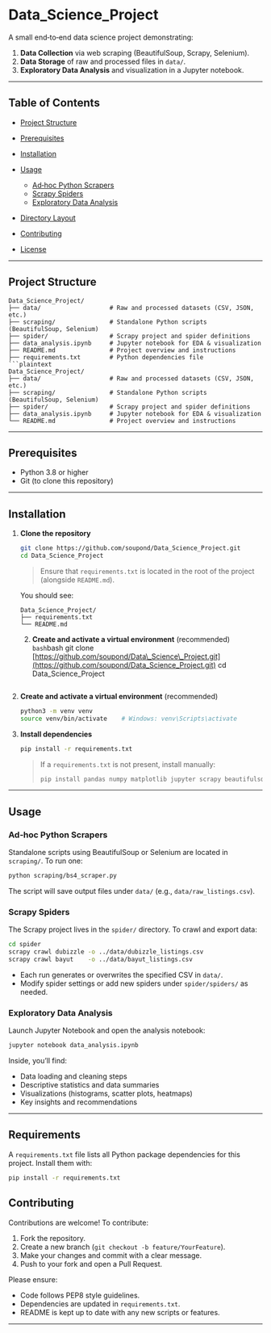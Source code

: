 # Data\_Science\_Project

A small end‑to‑end data science project demonstrating:

1. **Data Collection** via web scraping (BeautifulSoup, Scrapy, Selenium).
2. **Data Storage** of raw and processed files in `data/`.
3. **Exploratory Data Analysis** and visualization in a Jupyter notebook.

---

## Table of Contents

* [Project Structure](#project-structure)
* [Prerequisites](#prerequisites)
* [Installation](#installation)
* [Usage](#usage)

  * [Ad‑hoc Python Scrapers](#ad‑hoc-python-scrapers)
  * [Scrapy Spiders](#scrapy-spiders)
  * [Exploratory Data Analysis](#exploratory-data-analysis)
* [Directory Layout](#directory-layout)
* [Contributing](#contributing)
* [License](#license)

---

## Project Structure

````plaintext
Data_Science_Project/
├── data/                   # Raw and processed datasets (CSV, JSON, etc.)
├── scraping/               # Standalone Python scripts (BeautifulSoup, Selenium)
├── spider/                 # Scrapy project and spider definitions
├── data_analysis.ipynb     # Jupyter notebook for EDA & visualization
├── README.md               # Project overview and instructions
├── requirements.txt        # Python dependencies file
```plaintext
Data_Science_Project/
├── data/                   # Raw and processed datasets (CSV, JSON, etc.)
├── scraping/               # Standalone Python scripts (BeautifulSoup, Selenium)
├── spider/                 # Scrapy project and spider definitions
├── data_analysis.ipynb     # Jupyter notebook for EDA & visualization
└── README.md               # Project overview and instructions
````

---

## Prerequisites

* Python 3.8 or higher
* Git (to clone this repository)

---

## Installation

1. **Clone the repository**

   ```bash
   git clone https://github.com/soupond/Data_Science_Project.git
   cd Data_Science_Project
   ```

   > Ensure that `requirements.txt` is located in the root of the project (alongside `README.md`).

   You should see:

   ```plaintext
   Data_Science_Project/
   ├── requirements.txt
   └── README.md
   ```

   2. **Create and activate a virtual environment** (recommended)
      `bash`bash
      git clone [https://github.com/soupond/Data\_Science\_Project.git](https://github.com/soupond/Data_Science_Project.git)
      cd Data\_Science\_Project

   ```
   ```

2. **Create and activate a virtual environment** (recommended)

   ```bash
   python3 -m venv venv
   source venv/bin/activate    # Windows: venv\Scripts\activate
   ```

3. **Install dependencies**

   ```bash
   pip install -r requirements.txt
   ```

   > If a `requirements.txt` is not present, install manually:
   >
   > ```bash
   > pip install pandas numpy matplotlib jupyter scrapy beautifulsoup4 requests selenium
   > ```

---

## Usage

### Ad‑hoc Python Scrapers

Standalone scripts using BeautifulSoup or Selenium are located in `scraping/`. To run one:

```bash
python scraping/bs4_scraper.py
```

The script will save output files under `data/` (e.g., `data/raw_listings.csv`).

### Scrapy Spiders

The Scrapy project lives in the `spider/` directory. To crawl and export data:

```bash
cd spider
scrapy crawl dubizzle -o ../data/dubizzle_listings.csv
scrapy crawl bayut    -o ../data/bayut_listings.csv
```

* Each run generates or overwrites the specified CSV in `data/`.
* Modify spider settings or add new spiders under `spider/spiders/` as needed.

### Exploratory Data Analysis

Launch Jupyter Notebook and open the analysis notebook:

```bash
jupyter notebook data_analysis.ipynb
```

Inside, you’ll find:

* Data loading and cleaning steps
* Descriptive statistics and data summaries
* Visualizations (histograms, scatter plots, heatmaps)
* Key insights and recommendations

---

## Requirements

A `requirements.txt` file lists all Python package dependencies for this project. Install them with:

```bash
pip install -r requirements.txt
```

## Contributing

Contributions are welcome! To contribute:

1. Fork the repository.
2. Create a new branch (`git checkout -b feature/YourFeature`).
3. Make your changes and commit with a clear message.
4. Push to your fork and open a Pull Request.

Please ensure:

* Code follows PEP8 style guidelines.
* Dependencies are updated in `requirements.txt`.
* README is kept up to date with any new scripts or features.

---



